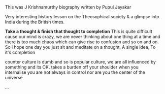 This was J Krishnamurthy biography written by Pupul Jayakar

Very interesting history lesson on the Theosophical society & a glimpse into India during the British times.

**Take a thought & finish that thought to completion** This is quite difficult cause our mind is crazy, we are never 
thinking about one thing at a time and there is too much chaos which can give rise to confusion and so on and on. So i hope
one day you just sit and meditate on a thought, A single idea, To it's completion

counter culture is dumb and so is popular culture, we are all influenced by something and its OK. takes a burden
off your shoulder when you internalise you are not always in control nor are you the center of the universe

...
